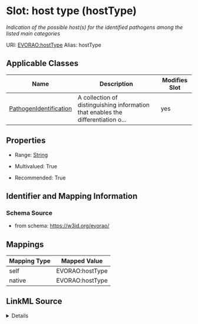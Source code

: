 

# Slot: host type (hostType) 


_Indication of the possible host(s) for the identified pathogens among the listed main categories_





URI: [EVORAO:hostType](https://w3id.org/evorao/hostType)
Alias: hostType

<!-- no inheritance hierarchy -->





## Applicable Classes

| Name | Description | Modifies Slot |
| --- | --- | --- |
| [PathogenIdentification](PathogenIdentification.md) | A collection of distinguishing information that enables the differentiation o... |  yes  |







## Properties

* Range: [String](String.md)

* Multivalued: True

* Recommended: True





## Identifier and Mapping Information







### Schema Source


* from schema: https://w3id.org/evorao/




## Mappings

| Mapping Type | Mapped Value |
| ---  | ---  |
| self | EVORAO:hostType |
| native | EVORAO:hostType |




## LinkML Source

<details>
```yaml
name: hostType
description: Indication of the possible host(s) for the identified pathogens among
  the listed main categories
title: host type
from_schema: https://w3id.org/evorao/
rank: 1000
alias: hostType
domain_of:
- PathogenIdentification
range: string
required: false
recommended: true
multivalued: true
equals_string_in:
- Animal
- Human
- Plant

```
</details>